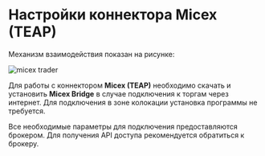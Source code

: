 # Настройки коннектора Micex (TEAP)

Механизм взаимодействия показан на рисунке: 

![micex trader](~/images/micex_trader.png)

Для работы с коннектором **Micex (TEAP)** необходимо скачать и установить **Micex Bridge** в случае подключения к торгам через интернет. Для подключения в зоне колокации установка программы не требуется. 

Все необходимые параметры для подключения предоставляются брокером. Для получения API доступа рекомендуется обратиться к брокеру. 
